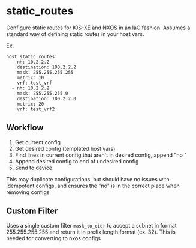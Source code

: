 # static_routes
Configure static routes for IOS-XE and NXOS in an IaC fashion. Assumes a standard way of defining static routes in your host vars.

Ex.
```
host_static_routes:
  - nh: 10.2.2.2
    destination: 100.2.2.2
    mask: 255.255.255.255
    metric: 10
    vrf: test_vrf
  - nh: 10.2.2.2
    mask: 255.255.255.0
    destination: 100.2.2.0
    metric: 20
    vrf: test_vrf2
```
## Workflow
1. Get current config
2. Get desired config (templated host vars)
3. Find lines in current config that aren't in desired config, append "no "
4. Append desired config to end of undesired config
5. Send to device

This may duplicate configurations, but should have no issues with idempotent configs, and ensures the "no" is in the correct place when removing configs


## Custom Filter
Uses a single custom filter `mask_to_cidr` to accept a subnet in format 255.255.255.255 and return it in prefix length format (ex. 32). This is needed for converting to nxos configs